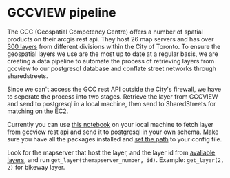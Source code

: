 # GCCVIEW pipeline

The GCC (Geospatial Competency Centre) offers a number of spatial products on their arcgis rest api. They host 26 map servers and has over [300 layers](https://github.com/CityofToronto/bdit_data-sources/blob/gcc_view/gis/gccview/available_layers.md) from different divisions within the City of Toronto. To ensure the geospatial layers we use are the most up to date at a regular basis, we are creating a data pipeline to automate the process of retrieving layers from gccview to our postgresql database and conflate street networks through sharedstreets.

Since we can't access the GCC rest API outside the City's firewall, we have to seperate the process into two stages. Retrieve the layer from GCCVIEW and send to postgresql in a local machine, then send to SharedStreets for matching on the EC2. 

Currently you can use [this notebook](https://github.com/CityofToronto/bdit_data-sources/blob/gcc_view/gis/gccview/get_layer_gccview.ipynb) on your local machine to fetch layer from gccview rest api and send it to postgresql in your own schema. Make sure you have all the packages installed and [set the path](https://github.com/CityofToronto/bdit_team_wiki/wiki/postgresql#from-python) to your config file. 

Look for the mapserver that host the layer, and the layer id from [avaliable layers](https://github.com/CityofToronto/bdit_data-sources/blob/gcc_view/gis/gccview/available_layers.md), and run `get_layer(themapserver_number, id)`. Example: `get_layer(2, 2)` for bikeway layer.
